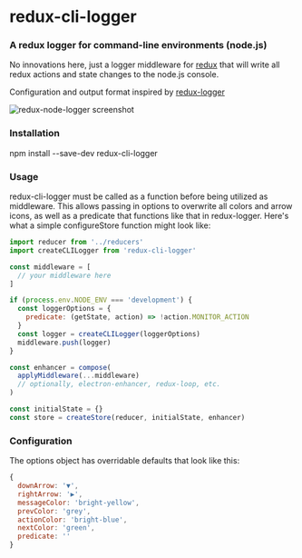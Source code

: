 # redux-cli-logger

### A redux logger for command-line environments (node.js)

No innovations here, just a logger middleware for
[redux](https://github.com/rackt/redux) that will write all redux actions and
state changes to the node.js console.

Configuration and output format inspired by [redux-logger](https://github.com/fcomb/redux-logger)

![redux-node-logger screenshot](https://cloud.githubusercontent.com/assets/9889378/9400145/f321b9fe-478b-11e5-9f77-b08baf9573b9.png
"A Redux Logger for Node Environments")

### Installation

npm install --save-dev redux-cli-logger

### Usage

redux-cli-logger must be called as a function before being utilized as
middleware. This allows passing in options to overwrite all colors and arrow
icons, as well as a predicate that functions like that in redux-logger. Here's
what a simple configureStore function might look like:

```javascript
import reducer from '../reducers'
import createCLILogger from 'redux-cli-logger'

const middleware = [
  // your middleware here
]

if (process.env.NODE_ENV === 'development') {
  const loggerOptions = {
    predicate: (getState, action) => !action.MONITOR_ACTION
  }
  const logger = createCLILogger(loggerOptions)
  middleware.push(logger)
}

const enhancer = compose(
  applyMiddleware(...middleware)
  // optionally, electron-enhancer, redux-loop, etc.
)

const initialState = {}
const store = createStore(reducer, initialState, enhancer)
```

### Configuration

The options object has overridable defaults that look like this:

```javascript
{
  downArrow: '▼',
  rightArrow: '▶',
  messageColor: 'bright-yellow',
  prevColor: 'grey',
  actionColor: 'bright-blue',
  nextColor: 'green',
  predicate: ''
}
```

